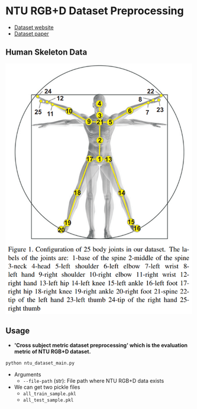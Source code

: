 # NTU RGB+D Dataset Preprocessing
- [Dataset website](http://rose1.ntu.edu.sg/datasets/actionrecognition.asp)
- [Dataset paper](https://www.cv-foundation.org/openaccess/content_cvpr_2016/papers/Shahroudy_NTU_RGBD_A_CVPR_2016_paper.pdf)

## Human Skeleton Data
![25 body joints picture](https://github.com/wyy27/Two-Stream-Recurrent-Neural-Networks/blob/main/data/body_joints.png)

## Usage
- **'Cross subject metric dataset preprocessing' which is the evaluation metric of NTU RGB+D dataset.** <br>
```python
python ntu_dataset_main.py
```
  - Arguments
    - `--file-path` (str): File path where NTU RGB+D data exists
  - We can get two pickle files
    - `all_train_sample.pkl`
    - `all_test_sample.pkl`
